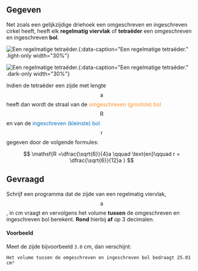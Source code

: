 ## Gegeven

Net zoals een gelijkzijdige driehoek een omgeschreven en ingeschreven cirkel heeft, heeft elk **regelmatig viervlak** of **tetraëder** een omgeschreven en ingeschreven **bol**. 

![Een regelmatige tetraëder.](media/image.png "Een regelmatige tetraëder."){:data-caption="Een regelmatige tetraëder." .light-only width="30%"}

![Een regelmatige tetraëder.](media/image_dark.png "Een regelmatige tetraëder."){:data-caption="Een regelmatige tetraëder." .dark-only width="30%"}

Indien de tetraëder een zijde met lengte $$\mathsf{a}$$ heeft dan wordt de straal van de <span style="color:#FF8E27">omgeschreven (grootste) bol</span> $$\mathsf{R}$$ en van de <span style="color:#086FBD">ingeschreven (kleinste) bol</span> $$\mathsf{r}$$ gegeven door de volgende formules:

$$
 \mathsf{R =\dfrac{\sqrt{6}}{4}a \qquad \text{en}\qquad r = \dfrac{\sqrt{6}}{12}a  }
$$

## Gevraagd
Schrijf een programma dat de zijde van een regelmatig viervlak, $$\mathsf{a}$$, in cm vraagt en vervolgens het volume **tussen** de omgeschreven en ingeschreven bol berekent. **Rond** hierbij **af** op 3 decimalen.

#### Voorbeeld
Meet de zijde bijvoorbeeld `3.0` cm, dan verschijnt:
```
Het volume tussen de omgeschreven en ingeschreven bol bedraagt 25.01 cm³
```
